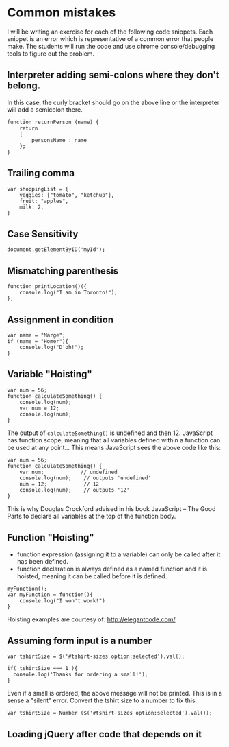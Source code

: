# Common mistakes

I will be writing an exercise for each of the following code snippets. Each snippet is an error which is representative of a common error that people make. The students will run the code and use chrome console/debugging tools to figure out the problem.

## Interpreter adding semi-colons where they don't belong.

In this case, the curly bracket should go on the above line or the interpreter will add a semicolon there.

```
function returnPerson (name) {  
    return  
    {  
        personsName : name
    }; 
}
```

## Trailing comma

```
var shoppingList = {
	veggies: ["tomato", "ketchup"],
	fruit: "apples",
	milk: 2,
}
```

## Case Sensitivity

```
document.getElementByID('myId');
```

## Mismatching parenthesis

```
function printLocation()({
	console.log("I am in Toronto!");
};
```

## Assignment in condition

```
var name = "Marge";
if (name = "Homer"){
	console.log("D'oh!");
}
```

## Variable "Hoisting"

```
var num = 56;
function calculateSomething() {
    console.log(num);    
    var num = 12;
    console.log(num);    
}
```
The output of `calculateSomething()` is undefined and then 12. JavaScript has function scope, meaning that all variables defined within a function can be used at any point… This means JavaScript sees the above code like this:

```
var num = 56;
function calculateSomething() {
    var num;            // undefined
    console.log(num);    // outputs 'undefined'    
    num = 12;            // 12
    console.log(num);    // outputs '12'    
}
```

This is why Douglas Crockford advised in his book JavaScript – The Good Parts to declare all variables at the top of the function body.

## Function "Hoisting"

* function expression (assigning it to a variable) can only be called after it has been defined.
* function declaration is always defined as a named function and it is hoisted, meaning it can be called before it is defined.

```
myFunction();
var myFunction = function(){
	console.log("I won't work!")
}
```

Hoisting examples are courtesy of: http://elegantcode.com/

## Assuming form input is a number

```
var tshirtSize = $('#tshirt-sizes option:selected').val();

if( tshirtSize === 1 ){
  console.log('Thanks for ordering a small!');
}
```

Even if a small is ordered, the above message will not be printed. This is in a sense a "silent" error. Convert the tshirt size to a number to fix this:

```
var tshirtSize = Number ($('#tshirt-sizes option:selected').val());
```

## Loading jQuery after code that depends on it

## 